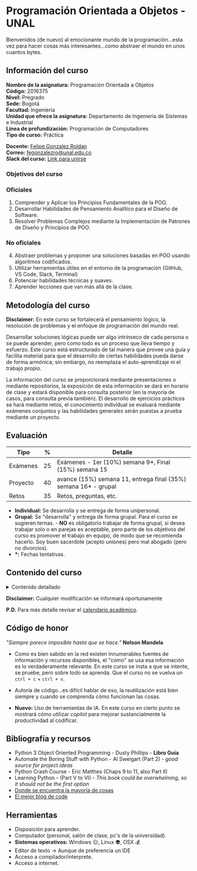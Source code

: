 # Programación Orientada a Objetos - UNAL

Bienvenidos (de nuevo) al emocionante mundo de la programación...esta vez para hacer cosas más interesantes...como abstraer el mundo en unos cuantos bytes.

## Información del curso
**Nombre de la asignatura:** Programación Orientada a Objetos<br>
**Código:** 2016375<br>
**Nivel:** Pregrado<br>
**Sede:** Bogotá<br>
**Facultad:** Ingeniería<br>
**Unidad que ofrece la asignatura:** Departamento de Ingeniería de Sistemas e Industrial<br>
**Línea de profundización:** Programación de Computadores<br>
**Tipo de curso:** Práctica<br>

**Docente:** [Felipe Gonzalez Roldan](https://felipeg17.github.io/index.html)<br>
**Correo:** <mailto>fegonzalezro@unal.edu.co</mailto><br>
**Slack del curso:** [Link para unirse](https://join.slack.com/t/unal-i5v6006/shared_invite/zt-2calttoz4-rUyggPDmi7PdXod~GjnR8w)<br>

### Objetivos del curso
<h3>Oficiales</h3>
<ol>
  <li>Comprender y Aplicar los Principios Fundamentales de la POO.</li>
  <li>Desarrollar Habilidades de Pensamiento Analítico para el Diseño de Software.</li>
  <li>Resolver Problemas Complejos mediante la Implementación de Patrones de Diseño y Principios de POO.</li>
</ol>

<h3>No oficiales</h3>
<ol start="4">
  <li>Abstraer problemas y proponer una soluciones basadas en POO usando algoritmos codificados.</li>
  <li>Utilizar herramientas útiles en el entorno de la programación (GitHub, VS Code, Slack, Terminal)</li>
  <li>Potenciar habilidades técnicas y suaves.</li>
  <li>Aprender lecciones que van más allá de la clase.</li>
</ol>


## Metodología del curso
**Disclaimer:** En este curso se fortalecerá el pensamiento lógico, la resolución de problemas y el enfoque de programación del mundo real.

Desarrollar soluciones lógicas puede ser algo intrínseco de cada persona o se puede aprender, pero como todo es un proceso que lleva tiempo y esfuerzo. Este curso está estructurado de tal manera que provee una guía y facilita material para que el desarrollo de ciertas habilidades pueda darse de forma armónica; sin embargo, no reemplaza el auto-aprendizaje ni el trabajo propio. 

La información del curso se proporcionará mediante presentaciones o mediante repositorios, la exposición de esta información se dará en horario de clase y estará disponible para consulta posterior (en la mayoría de casos, para consulta previa también). El desarrollo de ejercicios prácticos se hará mediante retos, el conocimiento individual se evaluará mediante exámenes conjuntos y las habilidades generales serán puestas a prueba mediante un proyecto.

## Evaluación
| Tipo   | %  | Detalle  |
| ------------ | ------------ | ------------ |
| Exámenes  | 25 | Exámenes - 1er (10%) semana 9\*, Final (15%) semana 15 |
| Proyecto  | 40  |  avance (15%) semana 11, entrega final (35%) semana 16\* - grupal |
| Retos | 35  | Retos, preguntas, etc.  |

- **Individual:**  Se desarrolla y se entrega de forma unipersonal.
- **Grupal:** Se "desarrolla" y entrega de forma grupal. Para el curso se sugieren ternas. - **NO** es obligatorio trabajar de forma grupal, si desea trabajar solo o en parejas es aceptable, pero parte de los objetivos del curso es promover el trabajo en equipo, de modo que se recomienda hacerlo. Soy buen sacerdote (acepto uniones) pero mal abogado (pero no divorcios).
 - **\*:** Fechas tentativas.

 ## Contenido del curso
<details><summary>Contenido detallado</summary><p>
<style type="text/css">
.tg  {border-collapse:collapse;border-spacing:0;}
.tg td{border-color:black;border-style:solid;border-width:1px;font-family:Arial, sans-serif;font-size:14px;
  overflow:hidden;padding:10px 5px;word-break:normal;}
.tg th{border-color:black;border-style:solid;border-width:1px;font-family:Arial, sans-serif;font-size:14px;
  font-weight:normal;overflow:hidden;padding:10px 5px;word-break:normal;}
.tg .tg-0w9m{font-family:Arial, Helvetica, sans-serif !important;font-weight:bold;text-align:center;vertical-align:top}
.tg .tg-0lax{text-align:left;vertical-align:top}
</style>
<table class="tg">
<thead>
  <tr>
    <th class="tg-0w9m">Semana</th>
    <th class="tg-0w9m">No</th>
    <th class="tg-0w9m">Fecha</th>
    <th class="tg-0w9m">Tema</th>
    <th class="tg-0w9m">Enlace de interés</th>
  </tr>
</thead>
<tbody>
  <tr>
    <td class="tg-0lax">Semana</td>
    <td class="tg-0lax">1</td>
    <td class="tg-0lax">05/02/2024</td>
    <td class="tg-0lax">Intro al curso</td>
    <td class="tg-0lax"><a href="https://github.com/fegonzalez7/poo_unal_clase1">Clase 1</a></td>
  </tr>
  <tr>
    <td class="tg-0lax">Semana</td>
    <td class="tg-0lax">1</td>
    <td class="tg-0lax">07/02/2024</td>
    <td class="tg-0lax">Herramientas</td>
    <td class="tg-0lax"><a href="https://github.com/fegonzalez7/poo_unal_clase2">Clase 2</a></td>
  </tr>
  <tr>
    <td class="tg-0lax">Semana</td>
    <td class="tg-0lax">2</td>
    <td class="tg-0lax">12/02/2024</td>
    <td class="tg-0lax">Conceptos de programación estructurada 1</td>
    <td class="tg-0lax"><a href="https://github.com/fegonzalez7/poo_unal_clase3"></a></td>
  </tr>
  <tr>
    <td class="tg-0lax">Semana</td>
    <td class="tg-0lax">2</td>
    <td class="tg-0lax">14/02/2024</td>
    <td class="tg-0lax">Conceptos de programación estructurada 2</td>
    <td class="tg-0lax"><a href="https://github.com/fegonzalez7/poo_unal_clase4"></a></td>
  </tr>
  <tr>
    <td class="tg-0lax">Semana</td>
    <td class="tg-0lax">3</td>
    <td class="tg-0lax">19/02/2024</td>
    <td class="tg-0lax">Objetos y clases</td>
    <td class="tg-0lax"><a href=""></a></td>
  </tr>
  <tr>
    <td class="tg-0lax">Semana</td>
    <td class="tg-0lax">3</td>
    <td class="tg-0lax">21/02/2024</td>
    <td class="tg-0lax">Pilares de POO</td>
    <td class="tg-0lax"><a href=""></a></td>
  </tr>
  <tr>
    <td class="tg-0lax">Semana</td>
    <td class="tg-0lax">4</td>
    <td class="tg-0lax">26/02/2024</td>
    <td class="tg-0lax">Abstracción y Herencia</td>
    <td class="tg-0lax"><a href=""></a></td>
  </tr>
  <tr>
    <td class="tg-0lax">Semana</td>
    <td class="tg-0lax">4</td>
    <td class="tg-0lax">28/02/2024</td>
    <td class="tg-0lax">Herencia vs Composición</td>
    <td class="tg-0lax"><a href=""></a></td>
  </tr>
  <tr>
    <td class="tg-0lax">Semana</td>
    <td class="tg-0lax">5</td>
    <td class="tg-0lax">04/03/2024</td>
    <td class="tg-0lax">Encapsulamiento</td>
    <td class="tg-0lax"><a href=""></a></td>
  </tr>
  <tr>
    <td class="tg-0lax">Semana</td>
    <td class="tg-0lax">5</td>
    <td class="tg-0lax">06/03/2024</td>
    <td class="tg-0lax">Poliformismo</td>
    <td class="tg-0lax"></td>
  </tr> 
  <tr>
    <td class="tg-0lax">Semana</td>
    <td class="tg-0lax">6</td>
    <td class="tg-0lax">11/03/2024</td>
    <td class="tg-0lax">Sesión de práctica</td>
    <td class="tg-0lax"><a href=""></a></td>
  </tr>
  <tr>
    <td class="tg-0lax">Semana</td>
    <td class="tg-0lax">6</td>
    <td class="tg-0lax">13/03/2024</td>
    <td class="tg-0lax">Sesión de práctica</td>
    <td class="tg-0lax"><a href=""><br>
  <tr>
    <td class="tg-0lax">Semana</td>
    <td class="tg-0lax">7</td>
    <td class="tg-0lax">18/03/2024</td>
    <td class="tg-0lax">Módulos y paquetes</td>
    <td class="tg-0lax"><a href=""></a></td>
  </tr>
  <tr>
    <td class="tg-0lax">Semana</td>
    <td class="tg-0lax">7</td>
    <td class="tg-0lax">20/03/2024</td>
    <td class="tg-0lax">Intro proyecto</td>
    <td class="tg-0lax"><a href=""></a></td>
  </tr>
  <tr>
    <td class="tg-0lax">Semana</td>
    <td class="tg-0lax">8</td>
    <td class="tg-0lax">25/03/2024</td>
    <td class="tg-0lax">Semana Santa</td>
    <td class="tg-0lax"></td>
  </tr>
  <tr>
    <td class="tg-0lax">Semana</td>
    <td class="tg-0lax">8</td>
    <td class="tg-0lax">25/03/2024</td>
    <td class="tg-0lax">Semana Santa</td>
     <td class="tg-0lax"></td>
  </tr>
  <tr>
    <td class="tg-0lax">Semana</td>
    <td class="tg-0lax">9</td>
    <td class="tg-0lax">01/04/2024</td>
    <td class="tg-0lax">Examen 1</td>
    <td class="tg-0lax"></td>
  </tr>
  <tr>
    <td class="tg-0lax">Semana</td>
    <td class="tg-0lax">9</td>
    <td class="tg-0lax">03/04/2024</td>
    <td class="tg-0lax">Manejo de excepciones</td>
    <td class="tg-0lax"><a href=""></td>
  </tr> 
  <tr>
    <td class="tg-0lax">Semana</td>
    <td class="tg-0lax">10</td>
    <td class="tg-0lax">08/04/2024</td>
    <td class="tg-0lax">Estructuras de datos</td>
    <td class="tg-0lax"><a href=""></td>
  </tr>
  <tr>
    <td class="tg-0lax">Semana</td>
    <td class="tg-0lax">10</td>
    <td class="tg-0lax">10/04/2024</td>
    <td class="tg-0lax">Filas (Queues)</td>
    <td class="tg-0lax"></td>
  </tr>
  <tr>
    <td class="tg-0lax">Semana</td>
    <td class="tg-0lax">11</td>
    <td class="tg-0lax">15/04/2024</td>
    <td class="tg-0lax">Iteradores</td>
    <td class="tg-0lax"><a href=""></td>
  </tr>
  <tr>
    <td class="tg-0lax">Semana</td>
    <td class="tg-0lax">11</td>
    <td class="tg-0lax">17/04/2024</td>
    <td class="tg-0lax">Generadores</td>
    <td class="tg-0lax"><a href=""></td>
  </tr>
  <tr>
    <td class="tg-0lax">Semana</td>
    <td class="tg-0lax">12</td>
    <td class="tg-0lax">22/04/2024</td>
    <td class="tg-0lax">Avance de proyecto</td>
    <td class="tg-0lax"><a href=""></a></td>
  </tr>
  <tr>
    <td class="tg-0lax">Semana</td>
    <td class="tg-0lax">12</td>
    <td class="tg-0lax">24/04/2024</td>
    <td class="tg-0lax">Avance de proyecto</td>
    <td class="tg-0lax"><a href=""></a></td>
  </tr>
  <tr>
    <td class="tg-0lax">Semana</td>
    <td class="tg-0lax">13</td>
    <td class="tg-0lax">29/04/2024</td>
    <td class="tg-0lax">Decoradores</td>
    <td class="tg-0lax"><a href=""></a></td>
  </tr>
  <tr>
    <td class="tg-0lax">Semana</td>
    <td class="tg-0lax">13</td>
    <td class="tg-0lax">01/05/2024</td>
    <td class="tg-0lax">Festivo</td>
    <td class="tg-0lax"></td>
  </tr>
  <tr>
    <td class="tg-0lax">Semana</td>
    <td class="tg-0lax">14</td>
    <td class="tg-0lax">06/05/2025</td>
    <td class="tg-0lax">Strings y expresiones regulares</td>
    <td class="tg-0lax"></td>
  </tr>
  <tr>
    <td class="tg-0lax">Semana</td>
    <td class="tg-0lax">14</td>
    <td class="tg-0lax">08/05/2025</td>
    <td class="tg-0lax">Testing</td>
    <td class="tg-0lax"></td>
  </tr>
  <tr>
    <td class="tg-0lax">Semana</td>
    <td class="tg-0lax">15</td>
    <td class="tg-0lax">13/05/2024</td>
    <td class="tg-0lax">Festivo</td>
    <td class="tg-0lax"></td>
  </tr>
  <tr>
    <td class="tg-0lax">Semana</td>
    <td class="tg-0lax">15</td>
    <td class="tg-0lax">15/05/2024</td>
    <td class="tg-0lax">Concurrencia y asincronismo</td>
    <td class="tg-0lax"><a href=""></a></td>
  </tr>
  <tr>
    <td class="tg-0lax">Semana</td>
    <td class="tg-0lax">16</td>
    <td class="tg-0lax">20/05/2024</td>
    <td class="tg-0lax">Examen Final</td>
    <td class="tg-0lax"></td>
  </tr>
  <tr>
    <td class="tg-0lax">Semana</td>
    <td class="tg-0lax">17</td>
    <td class="tg-0lax">27/05/2025</td>
    <td class="tg-0lax">Entrega final proyecto</td>
    <td class="tg-0lax"></td>
  </tr>
  <tr>
    <td class="tg-0lax">Semana</td>
    <td class="tg-0lax">17</td>
    <td class="tg-0lax">29/05/2025</td>
    <td class="tg-0lax">Entrega final proyecto</td>
    <td class="tg-0lax"></td>
  </tr>
</tbody>
</table>
</p></details>

**Disclaimer:** Cualquier modificación se informará oportunamente

**P.D.** Para más detalle revisar el [calendario académico](https://bogota.unal.edu.co/la-sede/calendario-academico).

## Código de honor
*"Siempre parece imposible hasta que se hace."* **Nelson Mandela**

 - Como es bien sabido en la red existen innumerables fuentes de información y recursos disponibles, el "cómo" se usa esa información es lo verdaderamente relevante. En este curso se insta a que se intente, se pruebe, pero sobre todo se aprenda. Que el curso no se vuelva un `ctrl + c` + `ctrl + v`.

 - Autoría de código...es difícil hablar de eso, la reutilización está bien siempre y cuando se comprenda cómo funcionan las cosas.

 - **Nuevo:** Uso de herramientas de IA. En este curso en cierto punto se mostrará cómo utilizar *copilot* para mejorar sustancialmente la productividad al codificar.

 ## Bibliografía y recursos
 - Python 3 Object Oriented Programming - Dusty Phillips - **Libro Guía**
 - Automate the Boring Stuff with Python - Al Sweigart (Part 2) - *good source for project ideas*
 - Python Crash Course - Eric Matthes (Chaps 9 to 11, also Part II)
 - Learning Python - (Part V to VI) - *This book could be overwhelming, so it should not be the first option*
 - <a href="https://stackoverflow.com/">Donde se encuentra la mayoría de cosas</a>
 - <a href="https://medium.com/">El mejor blog de code</a>

 ## Herramientas
 - Disposición para aprender.
 - Computador (personal, salón de clase, pc's de la universidad).
 - **Sistemas operativos:** Windows :confounded:, Linux :alien:, OSX :moneybag:
 - Editor de texto -> Aunque de preferencia un IDE
 - Acceso a compilador/interprete.
 - Acceso a internet.
